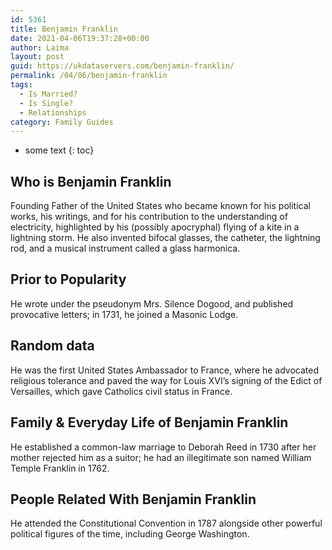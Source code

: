 ```yaml
---
id: 5361
title: Benjamin Franklin
date: 2021-04-06T19:37:28+00:00
author: Laima
layout: post
guid: https://ukdataservers.com/benjamin-franklin/
permalink: /04/06/benjamin-franklin
tags:
  - Is Married?
  - Is Single?
  - Relationships
category: Family Guides
---
```


* some text
{: toc}


## Who is Benjamin Franklin
                  
                  
                  
Founding Father of the United States who became known for his political works, his writings, and for his contribution to the understanding of electricity, highlighted by his (possibly apocryphal) flying of a kite in a lightning storm. He also invented bifocal glasses, the catheter, the lightning rod, and a musical instrument called a glass harmonica.
                  
              
            
              
            
                
                
                
## Prior to Popularity
                  
                  
                  
He wrote under the pseudonym Mrs. Silence Dogood, and published provocative letters; in 1731, he joined a Masonic Lodge.
                  
              
            
              
            
                
                
                
## Random data
                  
                  
                  
He was the first United States Ambassador to France, where he advocated religious tolerance and paved the way for Louis XVI&#8217;s signing of the Edict of Versailles, which gave Catholics civil status in France.
                  
              
            
              
            
                
                
                
## Family & Everyday Life of Benjamin Franklin
                  
                  
                  
He established a common-law marriage to Deborah Reed in 1730 after her mother rejected him as a suitor; he had an illegitimate son named William Temple Franklin in 1762.
                  
              
            
              
            
                
                
                
## People Related With Benjamin Franklin
                  
                  
                  
He attended the Constitutional Convention in 1787 alongside other powerful political figures of the time, including George Washington.
                  
              
            
              
            
                
              
            
              
              
            
            
              
            
          
          
          